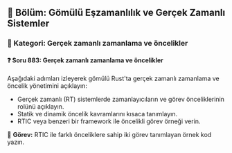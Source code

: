 ## 📘 Bölüm: Gömülü Eşzamanlılık ve Gerçek Zamanlı Sistemler  
### 🔹 Kategori: Gerçek zamanlı zamanlama ve öncelikler  
#### ❓ Soru 883: Gerçek zamanlı zamanlama ve öncelikler

Aşağıdaki adımları izleyerek gömülü Rust'ta gerçek zamanlı zamanlama ve öncelik yönetimini açıklayın:

- Gerçek zamanlı (RT) sistemlerde zamanlayıcıların ve görev önceliklerinin rolünü açıklayın.
- Statik ve dinamik öncelik kavramlarını kısaca tanımlayın.
- RTIC veya benzeri bir framework ile öncelikli görev örneği verin.

🔧 **Görev:** RTIC ile farklı önceliklere sahip iki görev tanımlayan örnek kod yazın.
